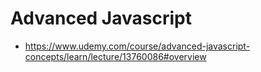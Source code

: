 # Advanced Javascript
- https://www.udemy.com/course/advanced-javascript-concepts/learn/lecture/13760086#overview
